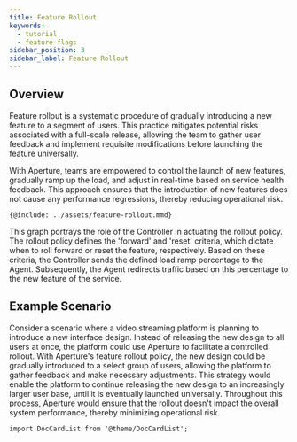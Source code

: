 ```yaml
---
title: Feature Rollout
keywords:
  - tutorial
  - feature-flags
sidebar_position: 3
sidebar_label: Feature Rollout
---
```


## Overview

Feature rollout is a systematic procedure of gradually introducing a new feature
to a segment of users. This practice mitigates potential risks associated with a
full-scale release, allowing the team to gather user feedback and implement
requisite modifications before launching the feature universally.

With Aperture, teams are empowered to control the launch of new features,
gradually ramp up the load, and adjust in real-time based on service health
feedback. This approach ensures that the introduction of new features does not
cause any performance regressions, thereby reducing operational risk.

<Zoom>

```mermaid
{@include: ../assets/feature-rollout.mmd}
```

</Zoom>

This graph portrays the role of the Controller in actuating the rollout policy.
The rollout policy defines the 'forward' and 'reset' criteria, which dictate
when to roll forward or reset the feature, respectively. Based on these
criteria, the Controller sends the defined load ramp percentage to the Agent.
Subsequently, the Agent redirects traffic based on this percentage to the new
feature of the service.

## Example Scenario

Consider a scenario where a video streaming platform is planning to introduce a
new interface design. Instead of releasing the new design to all users at once,
the platform could use Aperture to facilitate a controlled rollout. With
Aperture's feature rollout policy, the new design could be gradually introduced
to a select group of users, allowing the platform to gather feedback and make
necessary adjustments. This strategy would enable the platform to continue
releasing the new design to an increasingly larger user base, until it is
eventually launched universally. Throughout this process, Aperture would ensure
that the rollout doesn't impact the overall system performance, thereby
minimizing operational risk.

```mdx-code-block
import DocCardList from '@theme/DocCardList';
```

<DocCardList />
